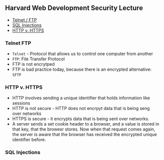 ## Harvard Web Development Security Lecture  
* [Telnet / FTP](#telnet-ftp)
* [SQL Injections](#sql-injections)
* [HTTP v. HTTPS](#http-v-https)

### Telnet FTP
  * `Telnet` - Protocol that allows us to control one computer from another
  * `FTP`: File Transfer Protocol
  * FTP is not encrytped
  * FTP is bad practice today, because there is an encrypted alternative: `SFTP`

### HTTP v. HTTPS
  * HTTP involves sending a unique identifier that holds information like sessions
  * HTTP is not secure - HTTP does not encrpyt data that is being seng over networks
  * HTTPS is secure - it encrypts data that is being sent over networks. 
  * A server sends a set cookie header to a browser, and a value is stored in that key, that the browesr stores. Now when that request comes again, the server is aware that the browser has received the encrypted unique identifier before. 

### SQL Injections


